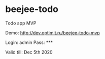 # beejee-todo
Todo app MVP

Demo: http://dev.optimit.ru/beejee-todo-mvp

Login: admin
Pass: ***

Valid till: Dec 5th 2020